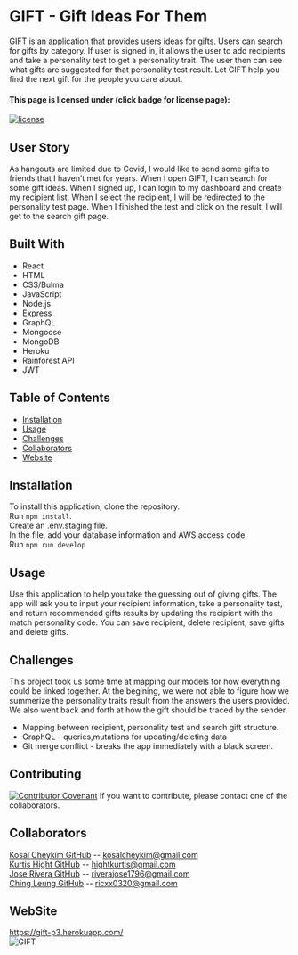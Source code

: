 # GIFT - Gift Ideas For Them
GIFT is an application that provides users ideas for gifts. Users can search for gifts by category. If user is signed in, it allows the user to add recipients and take a personality test to get a personality trait. The user then can see what gifts are suggested for that personality test result. Let GIFT help you find the next gift for the people you care about.

#### This page is licensed under (click badge for license page): 
[![license](https://img.shields.io/badge/License-MIT-yellow.svg)](https://opensource.org/licenses/MIT)

## User Story
As hangouts are limited due to Covid, I would like to send some gifts to friends that I haven’t met for years. When I open GIFT, I can search for some gift ideas. When I signed up, I can login to my dashboard and create my recipient list. When I select the recipient, I will be redirected to the personality test page. When I finished the test and click on the result, I will get to the search gift page.

## Built With
* React
* HTML
* CSS/Bulma
* JavaScript
* Node.js
* Express
* GraphQL
* Mongoose
* MongoDB
* Heroku
* Rainforest API
* JWT

## Table of Contents
* [Installation](#installation)
* [Usage](#usage)
* [Challenges](#challenges) 
* [Collaborators](#collaborators)
* [Website](#website)

## Installation
To install this application, clone the repository.<br/>
Run `npm install`.<br/>
Create an .env.staging file.<br/>
In the file, add your database information and AWS access code. <br/>
Run `npm run develop`


## Usage
Use this application to help you take the guessing out of giving gifts. The app will ask you to input your recipient information, take a personality test, and return recommended gifts results by updating the recipient with the match personality code. You can save recipient, delete recipient, save gifts and delete gifts. 

## Challenges
This project took us some time at mapping our models for how everything could be linked together. At the begining, we were not able to figure how we summerize the personality traits result from the answers the users provided. We also went back and forth at how the gift should be traced by the sender.

* Mapping between recipient, personality test and search gift structure.
* GraphQL - queries,mutations for updating/deleting data
* Git merge conflict - breaks the app immediately with a black screen.


## Contributing
[![Contributor Covenant](https://img.shields.io/badge/Contributor%20Covenant-2.1-4baaaa.svg)](code_of_conduct.md)
If you want to contribute, please contact one of the collaborators.

## Collaborators
[Kosal Cheykim GitHub](https://github.com/kcheykim) -- [kosalcheykim@gmail.com](mailto:kosalcheykim@gmail.com)<br/>
[Kurtis Hight GitHub](https://github.com/mockcomic) -- [hightkurtis@gmail.com](mailto:hightkurtis@gmail.com)<br/>
[Jose Rivera GitHub](https://github.com/jrera1796) -- [riverajose1796@gmail.com](mailto:riverajose1796@gmail.com)<br/>
[Ching Leung GitHub](https://github.com/ricky0320) -- [ricxx0320@gmail.com](mailto:ricxx0320@gmail.com)

## WebSite
https://gift-p3.herokuapp.com/<br />
![GIFT](../client/src/assets/images/GIFT.png?raw=true)<br />